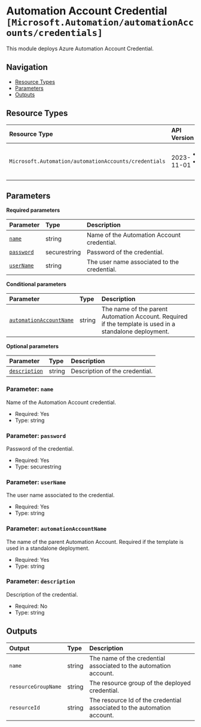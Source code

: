 # Automation Account Credential `[Microsoft.Automation/automationAccounts/credentials]`

This module deploys Azure Automation Account Credential.

## Navigation

- [Resource Types](#Resource-Types)
- [Parameters](#Parameters)
- [Outputs](#Outputs)

## Resource Types

| Resource Type | API Version | References |
| :-- | :-- | :-- |
| `Microsoft.Automation/automationAccounts/credentials` | 2023-11-01 | <ul style="padding-left: 0px;"><li>[AzAdvertizer](https://www.azadvertizer.net/azresourcetypes/microsoft.automation_automationaccounts_credentials.html)</li><li>[Template reference](https://learn.microsoft.com/en-us/azure/templates/Microsoft.Automation/2023-11-01/automationAccounts/credentials)</li></ul> |

## Parameters

**Required parameters**

| Parameter | Type | Description |
| :-- | :-- | :-- |
| [`name`](#parameter-name) | string | Name of the Automation Account credential. |
| [`password`](#parameter-password) | securestring | Password of the credential. |
| [`userName`](#parameter-username) | string | The user name associated to the credential. |

**Conditional parameters**

| Parameter | Type | Description |
| :-- | :-- | :-- |
| [`automationAccountName`](#parameter-automationaccountname) | string | The name of the parent Automation Account. Required if the template is used in a standalone deployment. |

**Optional parameters**

| Parameter | Type | Description |
| :-- | :-- | :-- |
| [`description`](#parameter-description) | string | Description of the credential. |

### Parameter: `name`

Name of the Automation Account credential.

- Required: Yes
- Type: string

### Parameter: `password`

Password of the credential.

- Required: Yes
- Type: securestring

### Parameter: `userName`

The user name associated to the credential.

- Required: Yes
- Type: string

### Parameter: `automationAccountName`

The name of the parent Automation Account. Required if the template is used in a standalone deployment.

- Required: Yes
- Type: string

### Parameter: `description`

Description of the credential.

- Required: No
- Type: string

## Outputs

| Output | Type | Description |
| :-- | :-- | :-- |
| `name` | string | The name of the credential associated to the automation account. |
| `resourceGroupName` | string | The resource group of the deployed credential. |
| `resourceId` | string | The resource Id of the credential associated to the automation account. |
